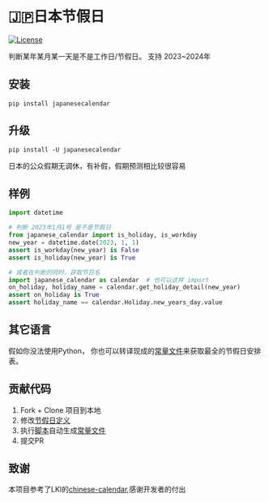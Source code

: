 # 🇯🇵日本节假日

[![License](https://img.shields.io/github/license/LKI/chinese-calendar.svg)](https://github.com/LKI/chinese-calendar/blob/master/LICENSE)

判断某年某月某一天是不是工作日/节假日。
支持 2023~2024年

## 安装

```
pip install japanesecalendar
```

## 升级

```
pip install -U japanesecalendar
```

日本的公众假期无调休，有补假，假期预测相比较很容易

## 样例

``` python
import datetime

# 判断 2023年1月1号 是不是节假日
from japanese_calendar import is_holiday, is_workday
new_year = datetime.date(2023, 1, 1)
assert is_workday(new_year) is False
assert is_holiday(new_year) is True

# 或者在判断的同时，获取节日名
import japanese_calendar as calendar  # 也可以这样 import
on_holiday, holiday_name = calendar.get_holiday_detail(new_year)
assert on_holiday is True
assert holiday_name == calendar.Holiday.new_years_day.value

```

## 其它语言

假如你没法使用Python，
你也可以转译现成的[常量文件][constants.py]来获取最全的节假日安排表。

## 贡献代码

1. Fork + Clone 项目到本地
2. 修改[节假日定义][scripts/data.py]
3. 执行[脚本][scripts/__init__.py]自动生成[常量文件][constants.py]
4. 提交PR

[constants.py]: https://github.com/LKI/chinese-calendar/blob/master/chinese_calendar/constants.py
[scripts/data.py]: https://github.com/LKI/chinese-calendar/blob/master/chinese_calendar/scripts/data.py
[scripts/__init__.py]: https://github.com/LKI/chinese-calendar/blob/master/chinese_calendar/scripts/__init__.py

## 致谢

本项目参考了LKI的[chinese-calendar](https://github.com/LKI/chinese-calendar),感谢开发者的付出